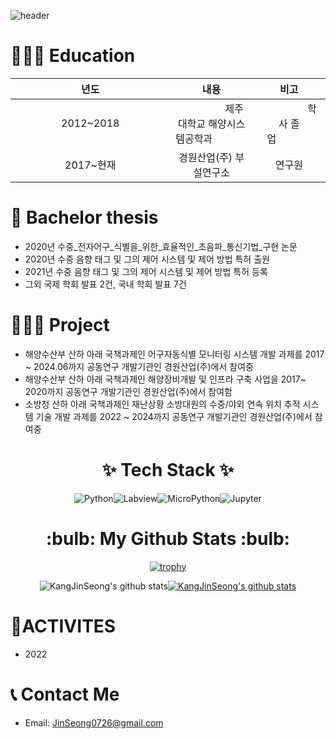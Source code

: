 ![header](https://capsule-render.vercel.app/api?type=waving&color=0:a82da8,100:da8f00&height=230&section=header&text=JinSeongKang&fontAlign=70&fontAlignY=40&fontSize=60&fontColor=ffffff&desc=Github%20Profile&descAlign=85&descAlignY=62)

<h1> 👨🏻‍🎓 Education </h1>

|년도|내용|비고|
|:-----:|:-----:|:-----:|
|&nbsp;&nbsp;&nbsp;&nbsp;&nbsp;&nbsp;&nbsp;&nbsp;&nbsp;&nbsp;&nbsp;&nbsp;&nbsp;&nbsp;&nbsp;&nbsp;&nbsp;2012~2018&nbsp;&nbsp;&nbsp;&nbsp;&nbsp;&nbsp;&nbsp;&nbsp;&nbsp;&nbsp;&nbsp;&nbsp;&nbsp;&nbsp;&nbsp;&nbsp;&nbsp;|&nbsp;&nbsp;&nbsp;&nbsp;&nbsp;&nbsp;&nbsp;&nbsp;&nbsp;&nbsp;&nbsp;&nbsp;&nbsp;&nbsp;&nbsp;&nbsp;&nbsp;제주대학교 해양시스템공학과&nbsp;&nbsp;&nbsp;&nbsp;&nbsp;&nbsp;&nbsp;&nbsp;&nbsp;&nbsp;&nbsp;&nbsp;&nbsp;|&nbsp;&nbsp;&nbsp;&nbsp;&nbsp;&nbsp;&nbsp;&nbsp;&nbsp;&nbsp;&nbsp;&nbsp;&nbsp;&nbsp;&nbsp;&nbsp;&nbsp;학사 졸업&nbsp;&nbsp;&nbsp;&nbsp;&nbsp;&nbsp;&nbsp;&nbsp;&nbsp;&nbsp;&nbsp;&nbsp;&nbsp;|
|2017~현재|경원산업(주) 부설연구소|연구원|

<h1> 📑 Bachelor thesis </h1>

* 2020년 수중_전자어구_식별을_위한_효율적인_초음파_통신기법_구현 논문 
* 2020년 수중 음향 태그 및 그의 제어 시스템 및 제어 방법 특허 출원
* 2021년 수중 음향 태그 및 그의 제어 시스템 및 제어 방법 특허 등록
* 그외 국제 학회 발표 2건, 국내 학회 발표 7건


<h1> 💁🏻‍♀️ Project </h1>

* 해양수산부 산하 아래 국책과제인 어구자동식별 모니터링 시스템 개발 과제를 2017 ~ 2024.06까지 공동연구 개발기관인 경원산업(주)에서 참여중
* 해양수산부 산하 아래 국책과제인 해양장비개발 및 인프라 구축 사업을 2017~ 2020까지 공동연구 개발기관인 경원산업(주)에서 참여함
* 소방청 산하 아래 국책과제인 재난상황 소방대원의 수중/야외 연속 위치 추적 시스템 기술 개발 과제를 2022 ~ 2024까지 공동연구 개발기관인 경원산업(주)에서 참여중
 
<div align=center> <h1> ✨ Tech Stack ✨ </h1></div>

<div align="center">
    <img alt="Python" src ="https://img.shields.io/badge/Python-3776AB.svg?&style=for-the-badge&logo=Python&logoColor=white"/><img alt="Labview" src ="https://img.shields.io/badge/Labview-#FFDB00.svg?&style=for-the-badge&logo=Labivew&logoColor=white"/><img alt="MicroPython"     src="https://img.shields.io/badge/MicroPython-2B2728.svg?&style=for-the-badge&logo=MicroPython&logoColor=white"/><img alt="Jupyter" src ="https://img.shields.io/badge/Jupyter-F37626.svg?&style=for-the-badge&logo=Python&logoColor=white"/> </div>

<div align=center> <h1> :bulb: My Github Stats :bulb: </h1>

[![trophy](https://github-profile-trophy.vercel.app/?username=KangJinSeong)](https://github.com/ryo-ma/github-profile-trophy)

![KangJinSeong's github stats](https://github-readme-stats.vercel.app/api?username=KangJinSeong&show_icons=true)[![KangJinSeong's github stats](https://github-readme-stats.vercel.app/api/top-langs/?username=KangJinSeong&show_icons=true&hide_border=true&title_color=004386&icon_color=004386&layout=compact)](https://github.com/KangJinSeong) </div>
 
<h1>🚀ACTIVITES</h1>

* 2022 

<h1> 📞 Contact Me </h1></div>

* Email: JinSeong0726@gmail.com 
